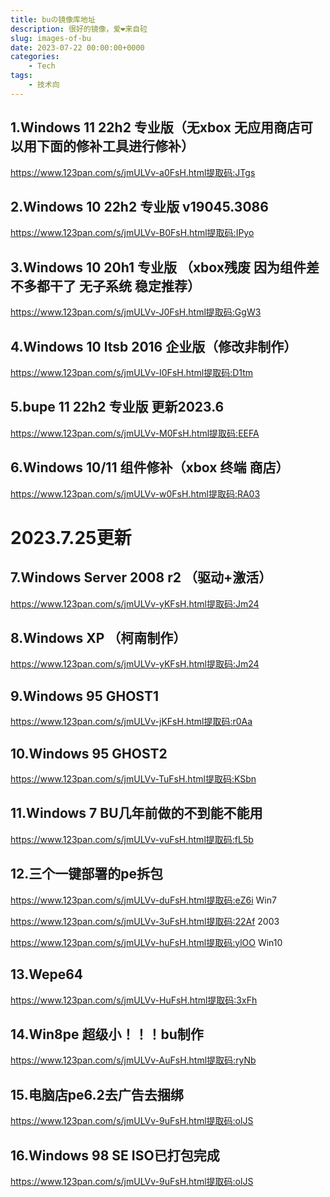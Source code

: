 ```yaml
---
title: buの镜像库地址
description: 很好的镜像，爱❤来自砬
slug: images-of-bu
date: 2023-07-22 00:00:00+0000
categories:
    - Tech
tags:
    - 技术向
---
```


## 1.Windows 11 22h2 专业版（无xbox 无应用商店可以用下面的修补工具进行修补）

https://www.123pan.com/s/jmULVv-a0FsH.html提取码:JTgs

## 2.Windows 10 22h2 专业版 v19045.3086

https://www.123pan.com/s/jmULVv-B0FsH.html提取码:IPyo

## 3.Windows 10 20h1 专业版 （xbox残废 因为组件差不多都干了 无子系统 稳定推荐）

https://www.123pan.com/s/jmULVv-J0FsH.html提取码:GgW3

## 4.Windows 10 ltsb 2016 企业版（修改非制作）

https://www.123pan.com/s/jmULVv-I0FsH.html提取码:D1tm

## 5.bupe    11 22h2 专业版 更新2023.6

https://www.123pan.com/s/jmULVv-M0FsH.html提取码:EEFA

## 6.Windows 10/11 组件修补（xbox 终端 商店）

https://www.123pan.com/s/jmULVv-w0FsH.html提取码:RA03

# 2023.7.25更新

## 7.Windows Server 2008 r2 （驱动+激活）

https://www.123pan.com/s/jmULVv-yKFsH.html提取码:Jm24

## 8.Windows XP （柯南制作）

https://www.123pan.com/s/jmULVv-yKFsH.html提取码:Jm24

## 9.Windows 95 GHOST1

https://www.123pan.com/s/jmULVv-jKFsH.html提取码:r0Aa

## 10.Windows 95 GHOST2

https://www.123pan.com/s/jmULVv-TuFsH.html提取码:KSbn

## 11.Windows 7 BU几年前做的不到能不能用

https://www.123pan.com/s/jmULVv-vuFsH.html提取码:fL5b

## 12.三个一键部署的pe拆包

https://www.123pan.com/s/jmULVv-duFsH.html提取码:eZ6i  Win7

https://www.123pan.com/s/jmULVv-3uFsH.html提取码:22Af  2003

https://www.123pan.com/s/jmULVv-huFsH.html提取码:ylOO  Win10

## 13.Wepe64

https://www.123pan.com/s/jmULVv-HuFsH.html提取码:3xFh

## 14.Win8pe 超级小！！！bu制作

https://www.123pan.com/s/jmULVv-AuFsH.html提取码:ryNb

## 15.电脑店pe6.2去广告去捆绑

https://www.123pan.com/s/jmULVv-9uFsH.html提取码:olJS

## 16.Windows 98 SE ISO已打包完成

https://www.123pan.com/s/jmULVv-9uFsH.html提取码:olJS
